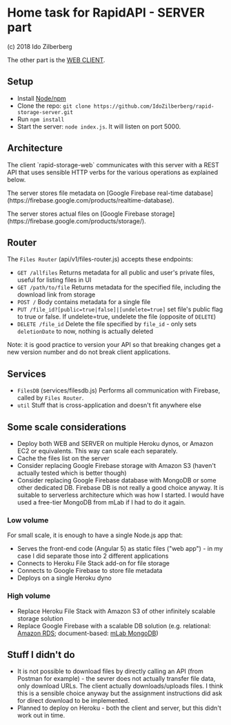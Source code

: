 # Home task for RapidAPI - SERVER part

(c) 2018 Ido Zilberberg

The other part is the [WEB CLIENT](https://github.com/IdoZilberberg/rapid-storage-web).

## Setup
* Install [Node/npm](https://nodejs.org/en/)
* Clone the repo: `git clone https://github.com/IdoZilberberg/rapid-storage-server.git`
* Run `npm install`
* Start the server: `node index.js`. It will listen on port 5000.

## Architecture

<p>The client `rapid-storage-web` communicates with this server with a REST API that uses sensible HTTP verbs for the various operations as explained below.</p>
<p>The server stores file metadata on [Google Firebase real-time database](https://firebase.google.com/products/realtime-database).</p>
<p>The server stores actual files on [Google Firebase storage](https://firebase.google.com/products/storage/).</p>

## Router

The `Files Router` (api/v1/files-router.js) accepts these endpoints:

* `GET /allfiles` Returns metadata for all public and user's private files, useful for listing files in UI 
* `GET /path/to/file` Returns metadata for the specified file, including the download link from storage 
* `POST /` Body contains metadata for a single file 
* `PUT /file_id?[public=true|false]|[undelete=true]` set file's public flag to true or false. If undelete=true, undelete the file (opposite of `DELETE`)  
* `DELETE /file_id` Delete the file specified by `file_id` - only sets `deletionDate` to now, nothing is actually deleted

Note: it is good practice to version your API so that breaking changes get a new version number and do not break client applications.

## Services

* `FilesDB` (services/filesdb.js) Performs all communication with Firebase, called by `Files Router`.
* `util` Stuff that is cross-application and doesn't fit anywhere else 

## Some scale considerations
* Deploy both WEB and SERVER on multiple Heroku dynos, or Amazon EC2 or equivalents. This way can scale each separately.
* Cache the files list on the server
* Consider replacing Google Firebase storage with Amazon S3 (haven't actually tested which is better though)
* Consider replacing Google Firebase database with MongoDB or some other dedicated DB. Firebase DB is not really a good choice anyway. It is suitable to serverless architecture which was how I started. I would have used a free-tier MongoDB from mLab if I had to do it again.

### Low volume 
For small scale, it is enough to have a single Node.js app that:
* Serves the front-end code (Angular 5) as static files ("web app") - in my case I did separate those into 2 different applications
* Connects to Heroku File Stack add-on for file storage
* Connects to Google Firebase to store file metadata
* Deploys on a single Heroku dyno

### High volume
* Replace Heroku File Stack with Amazon S3 of other infinitely scalable storage solution
* Replace Google Firebase with a scalable DB solution (e.g. relational: [Amazon RDS](https://aws.amazon.com/rds/); document-based: [mLab MongoDB](https://mlab.com/home))


## Stuff I didn't do
* It is not possible to download files by directly calling an API (from Postman for example) - the sevrer does not actually transfer file data, only download URLs. The client actually downloads/uploads files. I think this is a sensible choice anyway but the assignment instructions did ask for direct download to be implemented.
* Planned to deploy on Heroku - both the client and server, but this didn't work out in time. 
